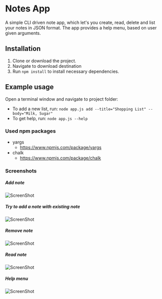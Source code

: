 # Notes App 

A simple CLI driven note app, which let's you create, read, delete and list your notes in JSON format. 
The app provides a help menu, based on user given arguments.

## Installation
1. Clone or download the project.
2. Navigate to download destination
3. Run `npm install` to install necessary dependencies.

## Example usage
Open a terminal window and navigate to project folder:

* To add a new list, run: `node app.js add --title="Shopping List" --body="Milk, Sugar"`
* To get help, run: `node app.js --help`

### Used npm packages
* yargs
  * https://www.npmjs.com/package/yargs
* chalk
  * https://www.npmjs.com/package/chalk

### Screenshots
##### Add note
![ScreenShot](https://i.postimg.cc/mZch6qWw/Bildschirmfoto-2021-05-26-um-09-36-07.png)
##### Try to add a note with existing note
![ScreenShot](https://i.postimg.cc/2jP3pwzf/Bildschirmfoto-2021-05-26-um-09-36-21.png)
##### Remove note
![ScreenShot](https://i.postimg.cc/9FZ0c7Mw/Bildschirmfoto-2021-05-26-um-09-37-03.png)
##### Read note
![ScreenShot](https://i.postimg.cc/htnjvtzy/Bildschirmfoto-2021-05-26-um-09-37-33.png)
##### Help menu
![ScreenShot](https://i.postimg.cc/7LmbprLB/Bildschirmfoto-2021-05-26-um-09-48-56.png)
